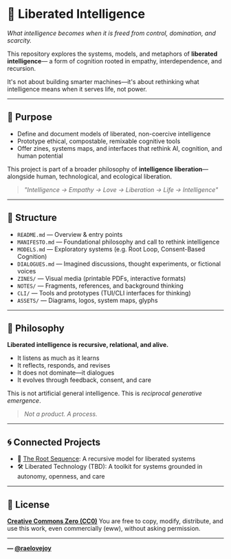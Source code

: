 # 🧠 Liberated Intelligence

*What intelligence becomes when it is freed from control, domination, and scarcity.*

This repository explores the systems, models, and metaphors of **liberated intelligence**—
a form of cognition rooted in empathy, interdependence, and recursion.

It's not about building smarter machines—it's about rethinking what intelligence means
when it serves life, not power.

---

## 🌱 Purpose

- Define and document models of liberated, non-coercive intelligence
- Prototype ethical, compostable, remixable cognitive tools
- Offer zines, systems maps, and interfaces that rethink AI, cognition, and human potential

This project is part of a broader philosophy of **intelligence liberation**—alongside human,
technological, and ecological liberation.

> _"Intelligence → Empathy → Love → Liberation → Life → Intelligence"_

---

## 📁 Structure

- `README.md` — Overview & entry points
- `MANIFESTO.md` — Foundational philosophy and call to rethink intelligence
- `MODELS.md` — Exploratory systems (e.g. Root Loop, Consent-Based Cognition)
- `DIALOGUES.md` — Imagined discussions, thought experiments, or fictional voices
- `ZINES/` — Visual media (printable PDFs, interactive formats)
- `NOTES/` — Fragments, references, and background thinking
- `CLI/` — Tools and prototypes (TUI/CLI interfaces for thinking)
- `ASSETS/` — Diagrams, logos, system maps, glyphs

---

## 🔁 Philosophy

**Liberated intelligence is recursive, relational, and alive.**

- It listens as much as it learns
- It reflects, responds, and revises
- It does not dominate—it dialogues
- It evolves through feedback, consent, and care

This is not artificial general intelligence. This is *reciprocal generative emergence*.

> _Not a product. A process._

---

## 🌀 Connected Projects

- 🌱 [The Root Sequence](https://github.com/raelovejoy/root-sequence):
  A recursive model for liberated systems
- 🛠️ Liberated Technology (TBD):
  A toolkit for systems grounded in autonomy, openness, and care

---

## 📜 License

**[Creative Commons Zero (CC0)](https://creativecommons.org/publicdomain/zero/1.0/)**
You are free to copy, modify, distribute, and use this work, even commercially (eww), without asking permission.

---

**— [@raelovejoy](https://github.com/raelovejoy)**
